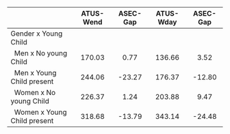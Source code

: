 
|                      |    ATUS-Wend |     ASEC-Gap |    ATUS-Wday |     ASEC-Gap |
| -------------------- | :----------: | :----------: | :----------: | :----------: |
| Gender x Young Child |              |              |              |              |
| &nbsp;&nbsp;Men x No young Child |       170.03 |         0.77 |       136.66 |         3.52 |
| &nbsp;&nbsp;Men x Young Child present |       244.06 |       -23.27 |       176.37 |       -12.80 |
| &nbsp;&nbsp;Women x No young Child |       226.37 |         1.24 |       203.88 |         9.47 |
| &nbsp;&nbsp;Women x Young Child present |       318.68 |       -13.79 |       343.14 |       -24.48 |

